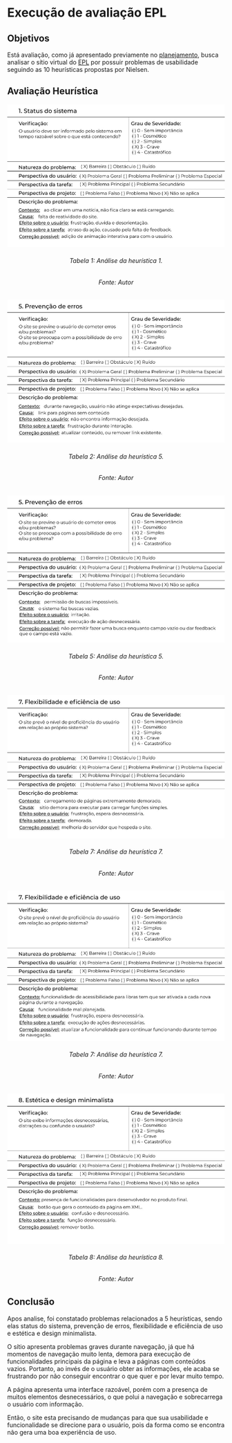 # Execução de avaliação EPL

## Objetivos
Está avaliação, como já apresentado previamente no [planejamento](../planejamentoNatanael), busca analisar o sítio virtual do [EPL](https://www.epl.gov.br/index.php) por possuir problemas de usabilidade seguindo as 10 heurísticas propostas por Nielsen.
## Avaliação Heurística

![Heurística 1](../../../images/planejamento/avaliacoes/natanael/heuristica1.png)
<h6 align = "center">Tabela 1: Análise da heurística 1.</h6>
<h6 align = "center">Fonte: Autor</h6>

![Heurística 5](../../../images/planejamento/avaliacoes/natanael/heuristica5_1.png)
<h6 align = "center">Tabela 2: Análise da heurística 5.</h6>
<h6 align = "center">Fonte: Autor</h6>

![Heurística 5](../../../images/planejamento/avaliacoes/natanael/heuristica5_2.png)
<h6 align = "center">Tabela 5: Análise da heurística 5.</h6>
<h6 align = "center">Fonte: Autor</h6>

![Heurística 7](../../../images/planejamento/avaliacoes/natanael/heuristica7_1.png)
<h6 align = "center">Tabela 7: Análise da heurística 7.</h6>
<h6 align = "center">Fonte: Autor</h6>

![Heurística 7](../../../images/planejamento/avaliacoes/natanael/heuristica7_2.png)
<h6 align = "center">Tabela 7: Análise da heurística 7.</h6>
<h6 align = "center">Fonte: Autor</h6>

![Heurística 8](../../../images/planejamento/avaliacoes/natanael/heuristica8.png)
<h6 align = "center">Tabela 8: Análise da heurística 8.</h6>
<h6 align = "center">Fonte: Autor</h6>

## Conclusão
Apos analise, foi constatado problemas relacionados a 5 heurísticas, sendo elas status do sistema, prevenção de erros, flexibilidade e eficiência de uso e estética e design minimalista.

O sítio apresenta problemas graves durante navegação, já que há momentos de navegação muito lenta, demora para execução de funcionalidades principais da página e leva a páginas com conteúdos vazios. Portanto, ao invés de o usuário obter as informações, ele acaba se frustrando por não conseguir encontrar o que quer e por levar muito tempo.

A página apresenta uma interface razoável, porém com a presença de muitos elementos desnecessários, o que polui a navegação e sobrecarrega o usuário com informação.

Então, o site esta precisando de mudanças para que sua usabilidade e funcionalidade se direcione para o usuário, pois da forma como se encontra não gera uma boa experiência de uso.
